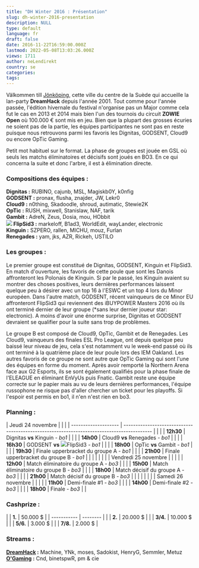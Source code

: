 ```yaml
---
title: "DH Winter 2016 : Présentation"
slug: dh-winter-2016-presentation
description: NULL
type: default
language: fr
draft: false
date: 2016-11-22T16:59:00.000Z
lastmod: 2022-05-08T13:03:26.000Z
views: 1711
author: neLendirekt
country: se
categories:
tags:
---
```

Välkommen till [Jönköping](https://youtu.be/OcKugb--NVs?t=42s), cette ville du centre de la Suède qui accueille la lan-party **DreamHack** depuis l'année 2001\. Tout comme pour l'année passée, l'édition hivernale du festival n'organise pas un Major comme cela fut le cas en 2013 et 2014 mais bien l'un des tournois du circuit **ZOWIE Open** où 100.000 € sont mis en jeu. Bien que la plupart des grosses écuries ne soient pas de la partie, les équipes participantes ne sont pas en reste puisque nous retrouvons parmi les favoris les Dignitas, GODSENT, Cloud9 ou encore OpTic Gaming.   
  
Petit mot habituel sur le format. La phase de groupes est jouée en GSL où seuls les matchs éliminatoires et décisifs sont joués en BO3\. En ce qui concerna la suite et donc l'arbre, il est à élimination directe.

### **Compositions des équipes :**

**Dignitas :** RUBINO, cajunb, MSL, Magiskb0Y, k0nfig  
**GODSENT :** pronax, flusha, znajder, JW, Lekr0  
**Cloud9 :** n0thing, Skadoodle, shroud, autimatic, Stewie2K  
**OpTic :** RUSH, mixwell, Stanislaw, NAF, tarik  
**Gambit :** AdreN, Zeus, Dosia, mou, HObbit  
**![](/storage/countries/flag/europe_flag_580d21b984714.gif) FlipSid3 :** markeloff, B1ad3, WorldEdit, wayLander, electronic  
**Kinguin :** SZPERO, rallen, MICHU, mouz, Furlan  
**Renegades :** yam, jks, AZR, Rickeh, USTILO

### **Les groupes :**

Le premier groupe est constitué de Dignitas, GODSENT, Kinguin et FlipSid3\. En match d'ouverture, les favoris de cette poule que sont les Danois affronteront les Polonais de Kinguin. Si par le passé, les Kinguin avaient su montrer des choses positives, leurs dernières performances laissent quelque peu à désirer avec un top 16 à l'ESWC et un top 4 lors du Minor européen. Dans l'autre match, GODSENT, récent vainqueurs de ce Minor EU affronteront FlipSid3 qui reviennent des iBUYPOWER Masters 2016 où ils ont terminé dernier de leur groupe (\*sans leur dernier joueur star: electronic). A moins d'avoir une énorme surprise, Dignitas et GODSENT devraient se qualifier pour la suite sans trop de problèmes.  
  
Le groupe B est composé de Cloud9, OpTic, Gambit et de Renegades. Les Cloud9, vainqueurs des finales ESL Pro League, ont depuis quelque peu baissé leur niveau de jeu, cela s'est notamment vu le week-end passé où ils ont terminé à la quatrième place de leur poule lors des IEM Oakland. Les autres favoris de ce groupe ne sont autre que OpTic Gaming qui sont l'une des équipes en forme du moment. Après avoir remporté la Northern Arena face aux G2 Esports, ils se sont également qualifiés pour la phase finale de l'ELEAGUE en éliminant EnVyUs puis Fnatic. Gambit reste une équipe correcte sur le papier mais au vu de leurs dernières performances, l'équipe russophone ne risque pas d'aller chercher un ticket pour les playoffs. Si l'espoir est permis en bo1, il n'en n'est rien en bo3.  

### **Planning :**

| Jeudi 24 novembre    |                                                                                            |  |
| -------------------- | ------------------------------------------------------------------------------------------ |  |
| |  **12h30**         | Dignitas **vs** Kinguin _\- bo1_                                                           |  |
| |  **14h00**         | Cloud9 **vs** Renegades _\- bo1_                                                           |  |
| |  **16h30**         | GODSENT **vs** ![](/storage/countries/flag/europe_flag_580d21b984714.gif)FlipSid3 _\- bo1_ |  |
| |  **18h00**         | OpTic **vs** Gambit _\- bo1_                                                               |  |
| |  **19h30**         | Finale upperbracket du groupe A _\- bo1_                                                   |  |
| |  **21h00**         | Finale upperbracket du groupe B _\- bo1_                                                   |  |
| |                    |                                                                                            |  |
| Vendredi 25 novembre |                                                                                            |  |
| |  **12h00**         | Match éliminatoire du groupe A _\- bo3_                                                    |  |
| |  **15h00**         | Match éliminatoire du groupe B _\- bo3_                                                    |  |
| |  **18h00**         | Match décisif du groupe A _\- bo3_                                                         |  |
| |  **21h00**         | Match décisif du groupe B _\- bo3_                                                         |  |
| |                    |                                                                                            |  |
| Samedi 26 novembre   |                                                                                            |  |
| |  **11h00**         | Demi-finale #1 _\- bo3_                                                                    |  |
| |  **14h00**         | Demi-finale #2 _\- bo3_                                                                    |  |
| |  **18h00**         | Finale _\- bo3_                                                                            |  |

### **Cashprize :**

| |  **1.**   | 50.000 $ |
| ----------- | -------- |
| |  **2.**   | 20.000 $ |
| |  **3/4.** | 10.000 $ |
| |  **5/6.** | 3.000 $  |
| |  **7/8.** | 2.000 $  |

### **Streams :**

**[DreamHack](/fr/stream/twitch/491) :** Machine, YNk, moses, Sadokist, HenryG, Semmler, Metuz  
**[O'Gaming](/fr/stream/twitch/494) :** Cnd, binetspwR, pm & cie
